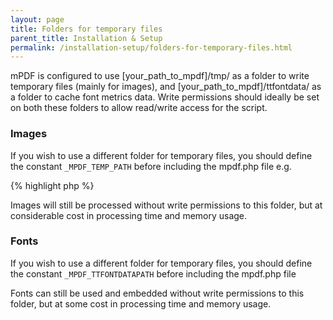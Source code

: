 ```yaml
---
layout: page
title: Folders for temporary files
parent_title: Installation & Setup
permalink: /installation-setup/folders-for-temporary-files.html
---
```


<div id="bpmbook" class="bpmbook" style="direction:ltr;">
<div class="topic_user_field">
<div id="U0">
<p>mPDF is configured to use <span class="filename">[your_path_to_mpdf]/tmp/</span> as a folder to write temporary files (mainly for images), and <span class="filename">[your_path_to_mpdf]/ttfontdata/</span> as a folder to cache font metrics data. Write permissions should ideally be set on both these folders to allow read/write access for the script.</p>
<h3>Images

</h3>
<p>If you wish to use a different folder for temporary files, you should define the constant <code>_MPDF_TEMP_PATH</code> before including the <span class="filename">mpdf.php</span> file e.g.</p>

{% highlight php %}
<?php

define("_MPDF_TEMP_PATH", '../../common/tempfiles/');

include("../mpdf.php");

$mpdf=new mPDF();
{% endhighlight %}

<p>Images will still be processed without write permissions to this folder, but at considerable cost in processing time and memory usage.</p>
<h3>Fonts

</h3>
<p>If you wish to use a different folder for temporary files, you should define the constant <code>_MPDF_TTFONTDATAPATH</code> before including the <span class="filename">mpdf.php</span> file</p>
<p>Fonts can still be used and embedded without write permissions to this folder, but at some cost in processing time and memory usage.</p>
</div>
</div>

